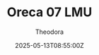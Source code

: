 ---
title: "Oreca 07 LMU"
meta_title: ""
description: "Oreca 07 LMU by FSR for Assetto Corsa"
date: 2025-05-13T08:55:00Z
thumb: XqAAcPh
mainimage: dGMGDO2
cargallery: ["mb6Pj4Q", "fPn2cJb", "vrw7DyJ"]
categories: ["Car"]
author: "Theodora"
tags: ["Oreca", "LMP2", "Le Mans Prototype", "2017", "FSR", "France"]
draft: false
link: https://ouo.io/X2H0CL
zipsize: 48 MB
manu: Oreca
country: France
year: 2017
class: LMP2
drivetrain: RWD
engine: GK-428 V8
gb: 6-speed
power: "603 bhp"
torque: "555"
mass: "930"
speed: "310"
accel: "3.1 seconds"
creator: FSR
version: "-"
csp: "0.2.4"
carname: "Oreca 07 Gibson"
folder: "oreca_07_lmu"
livery: "Included"
r2r: 0
host: Mods
---